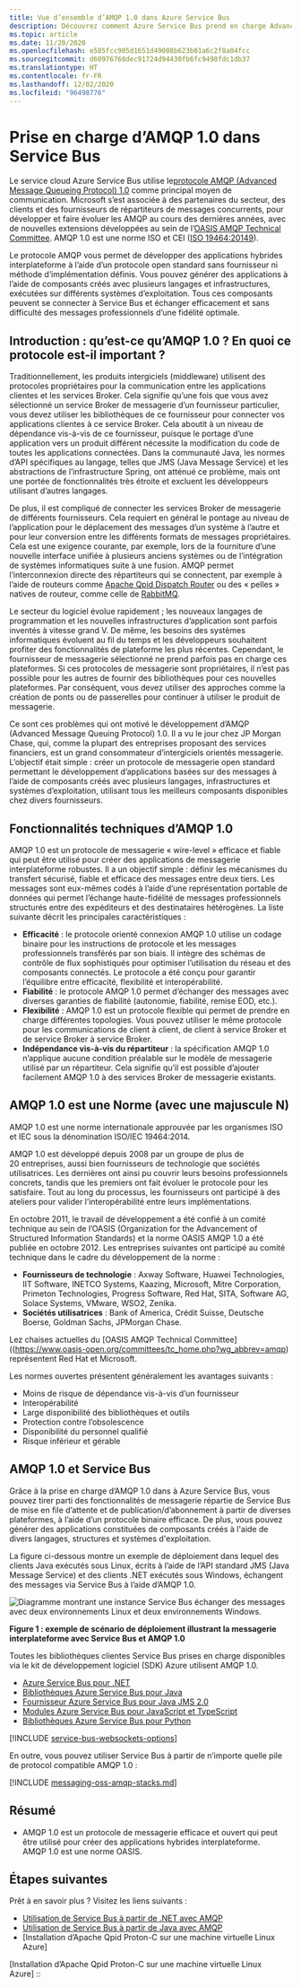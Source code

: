 ```yaml
---
title: Vue d’ensemble d’AMQP 1.0 dans Azure Service Bus
description: Découvrez comment Azure Service Bus prend en charge Advance Message Queueing Protocol (AMQP), un protocole standard ouvert.
ms.topic: article
ms.date: 11/20/2020
ms.openlocfilehash: e585fcc905d1651d49008b623b01a6c2f8a04fcc
ms.sourcegitcommit: d60976768dec91724d94430fb6fc9498fdc1db37
ms.translationtype: HT
ms.contentlocale: fr-FR
ms.lasthandoff: 12/02/2020
ms.locfileid: "96498776"
---
```

# <a name="amqp-10-support-in-service-bus"></a>Prise en charge d’AMQP 1.0 dans Service Bus
Le service cloud Azure Service Bus utilise le[protocole AMQP (Advanced Message Queueing Protocol) 1.0](http://docs.oasis-open.org/amqp/core/v1.0/amqp-core-overview-v1.0.html) comme principal moyen de communication. Microsoft s’est associée à des partenaires du secteur, des clients et des fournisseurs de répartiteurs de messages concurrents, pour développer et faire évoluer les AMQP au cours des dernières années, avec de nouvelles extensions développées au sein de l’[OASIS AMQP Technical Committee](https://www.oasis-open.org/committees/tc_home.php?wg_abbrev=amqp). AMQP 1.0 est une norme ISO et CEI ([ISO 19464:20149](https://www.iso.org/standard/64955.html)). 

Le protocole AMQP vous permet de développer des applications hybrides interplateforme à l’aide d’un protocole open standard sans fournisseur ni méthode d’implémentation définis. Vous pouvez générer des applications à l’aide de composants créés avec plusieurs langages et infrastructures, exécutées sur différents systèmes d’exploitation. Tous ces composants peuvent se connecter à Service Bus et échanger efficacement et sans difficulté des messages professionnels d’une fidélité optimale.

## <a name="introduction-what-is-amqp-10-and-why-is-it-important"></a>Introduction : qu’est-ce qu’AMQP 1.0 ? En quoi ce protocole est-il important ?
Traditionnellement, les produits intergiciels (middleware) utilisent des protocoles propriétaires pour la communication entre les applications clientes et les services Broker. Cela signifie qu’une fois que vous avez sélectionné un service Broker de messagerie d’un fournisseur particulier, vous devez utiliser les bibliothèques de ce fournisseur pour connecter vos applications clientes à ce service Broker. Cela aboutit à un niveau de dépendance vis-à-vis de ce fournisseur, puisque le portage d’une application vers un produit différent nécessite la modification du code de toutes les applications connectées. Dans la communauté Java, les normes d’API spécifiques au langage, telles que JMS (Java Message Service) et les abstractions de l’infrastructure Spring, ont atténué ce problème, mais ont une portée de fonctionnalités très étroite et excluent les développeurs utilisant d’autres langages.

De plus, il est compliqué de connecter les services Broker de messagerie de différents fournisseurs. Cela requiert en général le pontage au niveau de l’application pour le déplacement des messages d’un système à l’autre et pour leur conversion entre les différents formats de messages propriétaires. Cela est une exigence courante, par exemple, lors de la fourniture d’une nouvelle interface unifiée à plusieurs anciens systèmes ou de l’intégration de systèmes informatiques suite à une fusion. AMQP permet l’interconnexion directe des répartiteurs qui se connectent, par exemple à l’aide de routeurs comme [Apache Qpid Dispatch Router](https://qpid.apache.org/components/dispatch-router/index.html) ou des « pelles » natives de routeur, comme celle de [RabbitMQ](service-bus-integrate-with-rabbitmq.md).

Le secteur du logiciel évolue rapidement ; les nouveaux langages de programmation et les nouvelles infrastructures d’application sont parfois inventés à vitesse grand V. De même, les besoins des systèmes informatiques évoluent au fil du temps et les développeurs souhaitent profiter des fonctionnalités de plateforme les plus récentes. Cependant, le fournisseur de messagerie sélectionné ne prend parfois pas en charge ces plateformes. Si ces protocoles de messagerie sont propriétaires, il n’est pas possible pour les autres de fournir des bibliothèques pour ces nouvelles plateformes. Par conséquent, vous devez utiliser des approches comme la création de ponts ou de passerelles pour continuer à utiliser le produit de messagerie.

Ce sont ces problèmes qui ont motivé le développement d’AMQP (Advanced Message Queuing Protocol) 1.0. Il a vu le jour chez JP Morgan Chase, qui, comme la plupart des entreprises proposant des services financiers, est un grand consommateur d’intergiciels orientés messagerie. L’objectif était simple : créer un protocole de messagerie open standard permettant le développement d’applications basées sur des messages à l’aide de composants créés avec plusieurs langages, infrastructures et systèmes d’exploitation, utilisant tous les meilleurs composants disponibles chez divers fournisseurs.

## <a name="amqp-10-technical-features"></a>Fonctionnalités techniques d’AMQP 1.0
AMQP 1.0 est un protocole de messagerie « wire-level » efficace et fiable qui peut être utilisé pour créer des applications de messagerie interplateforme robustes. Il a un objectif simple : définir les mécanismes du transfert sécurisé, fiable et efficace des messages entre deux tiers. Les messages sont eux-mêmes codés à l’aide d’une représentation portable de données qui permet l’échange haute-fidélité de messages professionnels structurés entre des expéditeurs et des destinataires hétérogènes. La liste suivante décrit les principales caractéristiques :

* **Efficacité** : le protocole orienté connexion AMQP 1.0 utilise un codage binaire pour les instructions de protocole et les messages professionnels transférés par son biais. Il intègre des schémas de contrôle de flux sophistiqués pour optimiser l’utilisation du réseau et des composants connectés. Le protocole a été conçu pour garantir l’équilibre entre efficacité, flexibilité et interopérabilité.
* **Fiabilité** : le protocole AMQP 1.0 permet d’échanger des messages avec diverses garanties de fiabilité (autonomie, fiabilité, remise EOD, etc.).
* **Flexibilité** : AMQP 1.0 est un protocole flexible qui permet de prendre en charge différentes topologies. Vous pouvez utiliser le même protocole pour les communications de client à client, de client à service Broker et de service Broker à service Broker.
* **Indépendance vis-à-vis du répartiteur** : la spécification AMQP 1.0 n’applique aucune condition préalable sur le modèle de messagerie utilisé par un répartiteur. Cela signifie qu’il est possible d’ajouter facilement AMQP 1.0 à des services Broker de messagerie existants.

## <a name="amqp-10-is-a-standard-with-a-capital-s"></a>AMQP 1.0 est une Norme (avec une majuscule N)
AMQP 1.0 est une norme internationale approuvée par les organismes ISO et IEC sous la dénomination ISO/IEC 19464:2014.

AMQP 1.0 est développé depuis 2008 par un groupe de plus de 20 entreprises, aussi bien fournisseurs de technologie que sociétés utilisatrices. Les dernières ont ainsi pu couvrir leurs besoins professionnels concrets, tandis que les premiers ont fait évoluer le protocole pour les satisfaire. Tout au long du processus, les fournisseurs ont participé à des ateliers pour valider l’interopérabilité entre leurs implémentations.

En octobre 2011, le travail de développement a été confié à un comité technique au sein de l’OASIS (Organization for the Advancement of Structured Information Standards) et la norme OASIS AMQP 1.0 a été publiée en octobre 2012. Les entreprises suivantes ont participé au comité technique dans le cadre du développement de la norme :

* **Fournisseurs de technologie** : Axway Software, Huawei Technologies, IIT Software, INETCO Systems, Kaazing, Microsoft, Mitre Corporation, Primeton Technologies, Progress Software, Red Hat, SITA, Software AG, Solace Systems, VMware, WSO2, Zenika.
* **Sociétés utilisatrices** : Bank of America, Crédit Suisse, Deutsche Boerse, Goldman Sachs, JPMorgan Chase.

Lez chaises actuelles du [OASIS AMQP Technical Committee]((https://www.oasis-open.org/committees/tc_home.php?wg_abbrev=amqp) représentent Red Hat et Microsoft.

Les normes ouvertes présentent généralement les avantages suivants :

* Moins de risque de dépendance vis-à-vis d’un fournisseur
* Interopérabilité
* Large disponibilité des bibliothèques et outils
* Protection contre l’obsolescence
* Disponibilité du personnel qualifié
* Risque inférieur et gérable

## <a name="amqp-10-and-service-bus"></a>AMQP 1.0 et Service Bus
Grâce à la prise en charge d’AMQP 1.0 dans à Azure Service Bus, vous pouvez tirer parti des fonctionnalités de messagerie répartie de Service Bus de mise en file d’attente et de publication/d’abonnement à partir de diverses plateformes, à l’aide d’un protocole binaire efficace. De plus, vous pouvez générer des applications constituées de composants créés à l'aide de divers langages, structures et systèmes d'exploitation.

La figure ci-dessous montre un exemple de déploiement dans lequel des clients Java exécutés sous Linux, écrits à l’aide de l’API standard JMS (Java Message Service) et des clients .NET exécutés sous Windows, échangent des messages via Service Bus à l’aide d’AMQP 1.0.

![Diagramme montrant une instance Service Bus échanger des messages avec deux environnements Linux et deux environnements Windows.][0]

**Figure 1 : exemple de scénario de déploiement illustrant la messagerie interplateforme avec Service Bus et AMQP 1.0**

Toutes les bibliothèques clientes Service Bus prises en charge disponibles via le kit de développement logiciel (SDK) Azure utilisent AMQP 1.0.

- [Azure Service Bus pour .NET](/dotnet/api/overview/azure/service-bus?preserve-view=true&view=azure-dotnet)
- [Bibliothèques Azure Service Bus pour Java](/java/api/overview/azure/servicebus?preserve-view=true&view=azure-java-stable)
- [Fournisseur Azure Service Bus pour Java JMS 2.0](how-to-use-java-message-service-20.md)
- [Modules Azure Service Bus pour JavaScript et TypeScript](/javascript/api/overview/azure/service-bus?preserve-view=true&view=azure-node-latest)
- [Bibliothèques Azure Service Bus pour Python](/python/api/overview/azure/servicebus?preserve-view=true&view=azure-python)

[!INCLUDE [service-bus-websockets-options](../../includes/service-bus-websockets-options.md)]

En outre, vous pouvez utiliser Service Bus à partir de n’importe quelle pile de protocol compatible AMQP 1.0 :

[!INCLUDE [messaging-oss-amqp-stacks.md](../../includes/messaging-oss-amqp-stacks.md)]

## <a name="summary"></a>Résumé
* AMQP 1.0 est un protocole de messagerie efficace et ouvert qui peut être utilisé pour créer des applications hybrides interplateforme. AMQP 1.0 est une norme OASIS.

## <a name="next-steps"></a>Étapes suivantes
Prêt à en savoir plus ? Visitez les liens suivants :

* [Utilisation de Service Bus à partir de .NET avec AMQP]
* [Utilisation de Service Bus à partir de Java avec AMQP]
* [Installation d’Apache Qpid Proton-C sur une machine virtuelle Linux Azure]

[0]: ./media/service-bus-amqp-overview/service-bus-amqp-1.png
[Utilisation de Service Bus à partir de .NET avec AMQP]: service-bus-amqp-dotnet.md
[Utilisation de Service Bus à partir de Java avec AMQP]: ./service-bus-java-how-to-use-jms-api-amqp.md
[Installation d’Apache Qpid Proton-C sur une machine virtuelle Linux Azure] ::